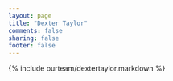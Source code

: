```yaml
---
layout: page
title: "Dexter Taylor"
comments: false
sharing: false
footer: false
---
```

{% include ourteam/dextertaylor.markdown %}
